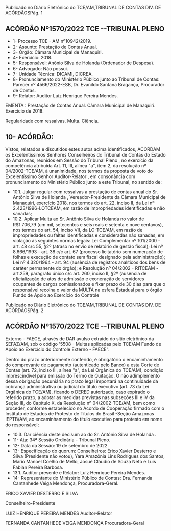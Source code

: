 Publicado  no  Diário  Eletrônico do TCE/AM,TRIBUNAL DE CONTAS DIV. DE ACÓRDÃOSPág. 1

## ACÓRDÃO Nº1570/2022  TCE --TRIBUNAL PLENO

- 1- Processo TCE - AM nº10942/2019.
- 2- Assunto: Prestação de Contas Anual.
- 3- Órgão: Câmara Municipal de Manaquiri.
- 4- Exercício: 2018.
- 5- Responsável: Anônio Silva de Holanda (Ordenador de Despesa).
- 6- Advogado: Não possui.
- 7- Unidade Técnica: DICAMI, DICREA.
- 8- Pronunciamento  do  Ministério  Público  junto  ao  Tribunal  de  Contas: Parecer  nº 4566/2022-ESB, Dr. Evanildo Santana Bragança, Procurador de Contas.
- 9- Relator: Auditor Luiz Henrique Pereira Mendes.

EMENTA : Prestação  de  Contas  Anual. Câmara Municipal de Manaquiri. Exercício de 2018.

Regularidade com ressalvas. Multa. Ciência.

## 10-  ACÓRDÃO:

Vistos, relatados e discutidos estes autos acima identificados, ACORDAM os Excelentíssimos Senhores Conselheiros do Tribunal de Contas do Estado do Amazonas, reunidos em Sessão do Tribunal Pleno , no exercício da competência atribuída Art. 11, III, alínea  "a",  item  2,  da  resolução  nº  04/2002-TCE/AM, à  unanimidade, nos  termos  da proposta  de  voto  do  Excelentíssimo  Senhor  Auditor-Relator , em  consonância com pronunciamento do Ministério Público junto a este Tribunal, no sentido de:

- 10.1. Julgar  regular  com  ressalvas a  prestação  de  contas  anual  do Sr. Antônio Silva de Holanda , Vereador-Presidente da Câmara Municipal de Manaquiri, exercício 2018, nos termos do art. 22, inciso II, da Lei nº 2.423/1996-LOTCEAM,  em  razão  de  impropriedades  identificadas  e não sanadas;
- 10.2. Aplicar Multa ao Sr. Antônio  Silva de Holanda no valor de R$1.706,79 (um  mil, setecentos e seis reais e setenta e nove centavos), nos termos do art. 54, inciso VII, da LO-TCE/AM, em razão de impropriedades ou faltas identificadas e consideradas não sanadas, em  violação às seguintes normas legais: Lei Complementar nº 101/2000 - art. 48 c/c 55, §2º (atraso no envio de relatório de gestão fiscal); Lei nº 8.666/1993 - art. 38 c/c art. 67 (processo licitatório sem numeração de folhas e execução de contato sem fiscal designado pela administração);  Lei  nº  4.320/1964  -  art.  94  (ausência  de  registros analíticos dos bens de caráter permanente do órgão); e Resolução nº 04/2002 - RITCEAM - art.259, parágrafo único c/c art. 260, inciso II, §2º  (ausência  de  oficialização  de  atos  de  admissão  e  exoneração  de servidores  ocupantes  de  cargos  comissionados  e  fixar prazo  de  30 dias para  que  o  responsável  recolha  o  valor  da  MULTA na  esfera Estadual  para  o  órgão  Fundo  de  Apoio  ao  Exercício  do  Controle

Publicado  no  Diário  Eletrônico do TCE/AM,TRIBUNAL DE CONTAS DIV. DE ACÓRDÃOSPág. 2

## ACÓRDÃO Nº1570/2022  TCE --TRIBUNAL PLENO

Externo - FAECE, através de DAR avulso extraído do sítio eletrônico da SEFAZ/AM,  sob  o  código  '5508  -  Multas  aplicadas  pelo  TCE/AM  Fundo de Apoio ao Exercício do Controle Externo - FAECE'.

Dentro do prazo anteriormente conferido, é obrigatório o encaminhamento  do  comprovante  de  pagamento  (autenticado  pelo Banco)  a  esta  Corte  de  Contas  (art.  72,  inciso  III,  alínea  "a",  da  Lei Orgânica  do  TCE/AM),  condição  imprescindível  para  emissão  do Termo de Quitação. O não adimplemento dessa obrigação pecuniária no prazo legal importará na continuidade da cobrança administrativa ou judicial do título executivo (art. 73 da Lei Orgânica do TCE/AM), ficando o  DERED  autorizado,  caso  expirado  o  referido  prazo,  a  adotar  as medidas previstas nas subseções III e IV da Seção III, do Capítulo X, da  Resolução  nº  04/2002-TCE/AM,  bem  como  proceder,  conforme estabelecido  no  Acordo  de  Cooperação  firmado  com  o  Instituto  de Estudos  de  Protesto  de Títulos do Brasil -Seção  Amazonas  IEPTB/AM,  ao  encaminhamento  do  título  executivo  para  protesto  em nome do responsável;

- 10.3. Dar ciência deste decisum ao do Sr. Antônio Silva de Holanda .
- 11-  Ata: 34ª Sessão Ordinária - Tribunal Pleno.
- 12-  Data da Sessão: 19 de setembro de 2022.
- 13-  Especificação do quorum: Conselheiros: Érico Xavier Desterro e Silva (Presidente não votou), Yara Amazônia Lins Rodrigues dos Santos, Mario Manoel Coelho de Mello, Josué Cláudio de Souza Neto e Luis Fabian Pereira Barbosa.
- 13.1. Auditor presente e Relator: Luiz Henrique Pereira Mendes.
- 14-  Representante do Ministério Público de Contas: Dra. Fernanda Cantanhede Veiga Mendonça, Procuradora-Geral.

ÉRICO XAVIER DESTERRO E SILVA

Conselheiro-Presidente

LUIZ HENRIQUE PEREIRA MENDES Auditor-Relator

FERNANDA CANTANHEDE VEIGA MENDONÇA Procuradora-Geral